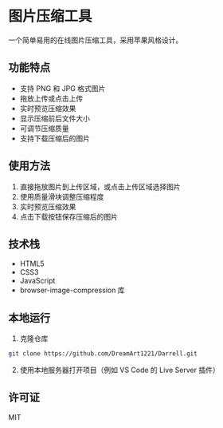 # 图片压缩工具

一个简单易用的在线图片压缩工具，采用苹果风格设计。

## 功能特点

- 支持 PNG 和 JPG 格式图片
- 拖放上传或点击上传
- 实时预览压缩效果
- 显示压缩前后文件大小
- 可调节压缩质量
- 支持下载压缩后的图片

## 使用方法

1. 直接拖放图片到上传区域，或点击上传区域选择图片
2. 使用质量滑块调整压缩程度
3. 实时预览压缩效果
4. 点击下载按钮保存压缩后的图片

## 技术栈

- HTML5
- CSS3
- JavaScript
- browser-image-compression 库

## 本地运行

1. 克隆仓库
```bash
git clone https://github.com/DreamArt1221/Darrell.git
```

2. 使用本地服务器打开项目（例如 VS Code 的 Live Server 插件）

## 许可证

MIT 
